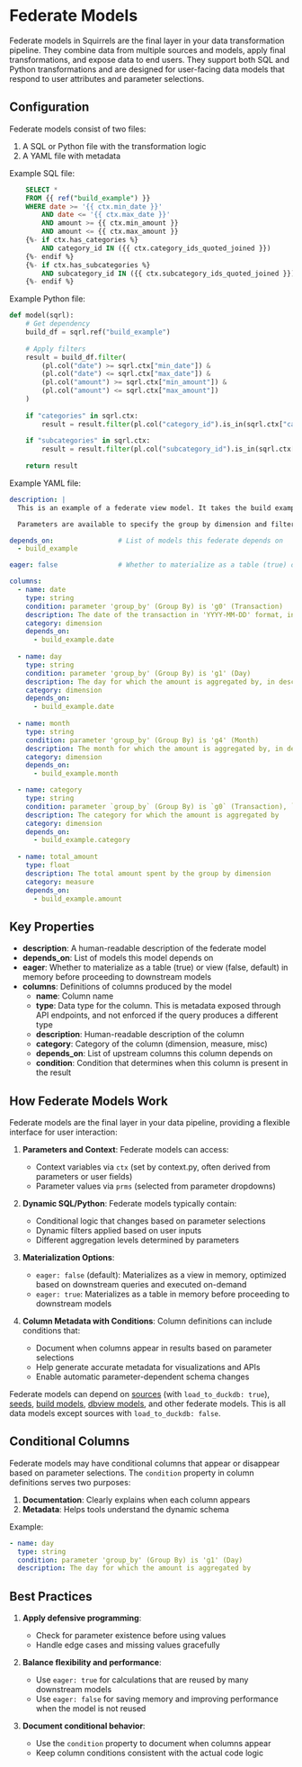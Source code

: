 # Federate Models

Federate models in Squirrels are the final layer in your data transformation pipeline. They combine data from multiple sources and models, apply final transformations, and expose data to end users. They support both SQL and Python transformations and are designed for user-facing data models that respond to user attributes and parameter selections.

## Configuration

Federate models consist of two files:
1. A SQL or Python file with the transformation logic
2. A YAML file with metadata

Example SQL file:
```sql
    SELECT *
    FROM {{ ref("build_example") }}
    WHERE date >= '{{ ctx.min_date }}'
        AND date <= '{{ ctx.max_date }}'
        AND amount >= {{ ctx.min_amount }}
        AND amount <= {{ ctx.max_amount }}
    {%- if ctx.has_categories %}
        AND category_id IN ({{ ctx.category_ids_quoted_joined }})
    {%- endif %}
    {%- if ctx.has_subcategories %}
        AND subcategory_id IN ({{ ctx.subcategory_ids_quoted_joined }})
    {%- endif %}
```


Example Python file:
```python
def model(sqrl):
    # Get dependency
    build_df = sqrl.ref("build_example")
    
    # Apply filters
    result = build_df.filter(
        (pl.col("date") >= sqrl.ctx["min_date"]) &
        (pl.col("date") <= sqrl.ctx["max_date"]) &
        (pl.col("amount") >= sqrl.ctx["min_amount"]) &
        (pl.col("amount") <= sqrl.ctx["max_amount"])
    )
    
    if "categories" in sqrl.ctx:
        result = result.filter(pl.col("category_id").is_in(sqrl.ctx["category_ids"]))
    
    if "subcategories" in sqrl.ctx:
        result = result.filter(pl.col("subcategory_id").is_in(sqrl.ctx["subcategory_ids"]))
    
    return result
```

Example YAML file:
```yaml
description: |
  This is an example of a federate view model. It takes the build example model and groups or filters the results based on the parameter selections provided.

  Parameters are available to specify the group by dimension and filter by date, amount of the transaction, category, and subcategory.

depends_on:                # List of models this federate depends on
  - build_example

eager: false               # Whether to materialize as a table (true) or view (false) in memory before proceeding to downstream models

columns:
  - name: date
    type: string
    condition: parameter 'group_by' (Group By) is 'g0' (Transaction)
    description: The date of the transaction in 'YYYY-MM-DD' format, in descending order
    category: dimension
    depends_on:
      - build_example.date
  
  - name: day
    type: string
    condition: parameter 'group_by' (Group By) is 'g1' (Day)
    description: The day for which the amount is aggregated by, in descending order
    category: dimension
    depends_on:
      - build_example.date
  
  - name: month
    type: string
    condition: parameter 'group_by' (Group By) is 'g4' (Month)
    description: The month for which the amount is aggregated by, in descending order
    category: dimension
    depends_on:
      - build_example.month

  - name: category
    type: string
    condition: parameter `group_by` (Group By) is `g0` (Transaction), `g2` (Category), or `g3` (Subcategory)
    description: The category for which the amount is aggregated by
    category: dimension
    depends_on:
      - build_example.category
  
  - name: total_amount
    type: float
    description: The total amount spent by the group by dimension
    category: measure
    depends_on:
      - build_example.amount
```

## Key Properties

- **description**: A human-readable description of the federate model
- **depends_on**: List of models this model depends on
- **eager**: Whether to materialize as a table (true) or view (false, default) in memory before proceeding to downstream models
- **columns**: Definitions of columns produced by the model
  - **name**: Column name
  - **type**: Data type for the column. This is metadata exposed through API endpoints, and not enforced if the query produces a different type
  - **description**: Human-readable description of the column
  - **category**: Category of the column (dimension, measure, misc)
  - **depends_on**: List of upstream columns this column depends on
  - **condition**: Condition that determines when this column is present in the result

## How Federate Models Work

Federate models are the final layer in your data pipeline, providing a flexible interface for user interaction:

1. **Parameters and Context**: Federate models can access:
   - Context variables via `ctx` (set by context.py, often derived from parameters or user fields)
   - Parameter values via `prms` (selected from parameter dropdowns)

2. **Dynamic SQL/Python**: Federate models typically contain:
   - Conditional logic that changes based on parameter selections
   - Dynamic filters applied based on user inputs
   - Different aggregation levels determined by parameters

3. **Materialization Options**:
   - `eager: false` (default): Materializes as a view in memory, optimized based on downstream queries and executed on-demand
   - `eager: true`: Materializes as a table in memory before proceeding to downstream models

4. **Column Metadata with Conditions**: Column definitions can include conditions that:
   - Document when columns appear in results based on parameter selections
   - Help generate accurate metadata for visualizations and APIs
   - Enable automatic parameter-dependent schema changes

Federate models can depend on [sources] (with `load_to_duckdb: true`), [seeds], [build models], [dbview models], and other federate models. This is all data models except sources with `load_to_duckdb: false`.

## Conditional Columns

Federate models may have conditional columns that appear or disappear based on parameter selections. The `condition` property in column definitions serves two purposes:

1. **Documentation**: Clearly explains when each column appears
2. **Metadata**: Helps tools understand the dynamic schema

Example:
```yaml
- name: day
  type: string
  condition: parameter 'group_by' (Group By) is 'g1' (Day)
  description: The day for which the amount is aggregated by
```

## Best Practices

1. **Apply defensive programming**:
   - Check for parameter existence before using values
   - Handle edge cases and missing values gracefully

2. **Balance flexibility and performance**:
   - Use `eager: true` for calculations that are reused by many downstream models
   - Use `eager: false` for saving memory and improving performance when the model is not reused

3. **Document conditional behavior**:
   - Use the `condition` property to document when columns appear
   - Keep column conditions consistent with the actual code logic


[sources]: ./models-source
[seeds]: ./models-seed
[build models]: ./models-build
[dbview models]: ./models-dbview
